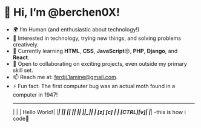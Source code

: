 # 👋 Hi, I’m @berchen0X!

- 🌍 I’m Human (and enthusiastic about technology!)
- 👀 Interested in technology, trying new things, and solving problems creatively.
- 🌱 Currently learning **HTML**, **CSS**, **JavaScript**😒, **PHP**, **Django**, and **React**.
- 💞️ Open to collaborating on exciting projects, even outside my primary skill set.
- 📫 Reach me at: [ferdji.1amine@gmail.com](mailto:ferdji.1amine@gmail.com).
- ⚡ Fun fact: The first computer bug was an actual moth found in a computer in 1947!
   _____________
  |             |
  | Hello World!|
  |_____________|
     ||     ||
     ||     ||
   __||_____||__
  |  [z] [c] |
  |  [CTRL][v]|
  |_____________|
-this is how i code😬

<!---
berchen0X/berchen0X is a ✨ special ✨ repository because its `README.md` (this file) appears on your GitHub profile.
You can click the Preview link to take a look at your changes.
--->
